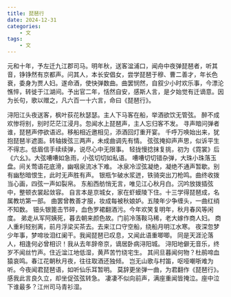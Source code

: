 ```yaml
---
title: 琵琶行
date: 2024-12-31
categories: 
    - 文
tags: 
    - 文
---
```


元和十年，予左迁九江郡司马。明年秋，送客湓浦口，闻舟中夜弹琵琶者，听其音，铮铮然有京都声。问其人，本长安倡女，尝学琵琶于穆、曹二善才，年长色衰，委身为贾人妇。遂命酒，使快弹数曲。曲罢悯然，自叙少小时欢乐事，今漂沦憔悴，转徙于江湖间。予出官二年，恬然自安，感斯人言，是夕始觉有迁谪意。因为长句，歌以赠之，凡六百一十六言，命曰《琵琶行》。

浔阳江头夜送客，枫叶荻花秋瑟瑟。主人下马客在船，举酒欲饮无管弦。
醉不成欢惨将别，别时茫茫江浸月。忽闻水上琵琶声，主人忘归客不发。
寻声暗问弹者谁，琵琶声停欲语迟。移船相近邀相见，添酒回灯重开宴。
千呼万唤始出来，犹抱琵琶半遮面。转轴拨弦三两声，未成曲调先有情。
弦弦掩抑声声思，似诉平生不得志。低眉信手续续弹，说尽心中无限事。
轻拢慢捻抹复挑，初为《霓裳》后《六幺》。大弦嘈嘈如急雨，小弦切切如私语。
嘈嘈切切错杂弹，大珠小珠落玉盘。间关莺语花底滑，幽咽泉流冰下难。
冰泉冷涩弦凝绝，凝绝不通声暂歇。别有幽愁暗恨生，此时无声胜有声。
银瓶乍破水浆迸，铁骑突出刀枪鸣。曲终收拨当心画，四弦一声如裂帛。
东船西舫悄无言，唯见江心秋月白。沉吟放拨插弦中，整顿衣裳起敛容。
自言本是京城女，家在虾蟆陵下住。十三学得琵琶成，名属教坊第一部。
曲罢曾教善才服，妆成每被秋娘妒。五陵年少争缠头，一曲红绡不知数。
钿头银篦击节碎，血色罗裙翻酒污。今年欢笑复明年，秋月春风等闲度。
弟走从军阿姨死，暮去朝来颜色故。门前冷落鞍马稀，老大嫁作商人妇。
商人重利轻别离，前月浮梁买茶去。去来江口守空船，绕船月明江水寒。
夜深忽梦少年事，梦啼妆泪红阑干。我闻琵琶已叹息，又闻此语重唧唧。
同是天涯沦落人，相逢何必曾相识！我从去年辞帝京，谪居卧病浔阳城。
浔阳地僻无音乐，终岁不闻丝竹声。住近湓江地低湿，黄芦苦竹绕宅生。
其间旦暮闻何物？杜鹃啼血猿哀鸣。春江花朝秋月夜，往往取酒还独倾。
岂无山歌与村笛，呕哑嘲哳难为听。今夜闻君琵琶语，如听仙乐耳暂明。
莫辞更坐弹一曲，为君翻作《琵琶行》。感我此言良久立，却坐促弦弦转急。
凄凄不似向前声，满座重闻皆掩泣。座中泣下谁最多？江州司马青衫湿。
